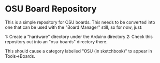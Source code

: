 # OSU Board Repository

This is a simple repository for OSU boards. This needs to be
converted into one that can be used with the "Board Manager"
still, so for *now*, just:

1: Create a "hardware" directory under the Arduino directory
2: Check this repository out into an "osu-boards" directory there.

This should cause a category labelled "OSU (in sketchbook)" to appear
in Tools->Boards.
